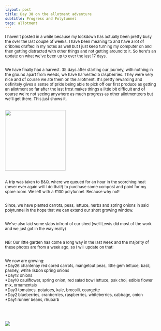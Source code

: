 ```yaml
---
layout: post
title: Day 38 on the allotment adventure
subtitle: Progress and Polytunnel 
tags: allotment
---
```


<div class="text-left">
<div class="boxed">
  <font size="2">

I haven't posted in a while because my lockdown has actually been pretty busy the over the last couple of weeks. I have been meaning to and have a lot of dribbles drafted in my notes as well but I just keep turning my computer on and then getting distracted with other things and not getting around to it. So here's an update on what we've been up to over the last 17 days. <br><br>

We have finally had a harvest. 35 days after starting our journey, with nothing in the ground apart from weeds, we have harvested 5 raspberries. They were very nice and of course we ate them on the allotment. It's pretty rewarding and definitely gives a sense of pride being able to pick off our first produce as getting an allotment so far after the last frost makes things a little bit difficult and of course we're not seeing anywhere as much progress as other allotmenteers but we'll get there. This just shows it.

<div class="text-center">
  <br/>
  <img src="{{ site.baseurl }}/img/allotmentday38_1.jpeg" width="200" height="200"/>
</div><br>

A trip was taken to B&Q, where we queued for an hour in the scorching heat (never ever again will I do that!) to purchase some compost and paint for my spare room. We left with a £100 polytunnel. Because why not! <br><br>

Since, we have planted carrots, peas, lettuce, herbs and spring onions in said polytunnel in the hope that we can extend our short growing window. <br> <br>

We've also laid some slabs infront of our shed (well Lewis did most of the work and we just got in the way really)<br><br>  

NB: Our little garden has come a long way in the last week and the majority of these photos are from a week ago, so I will update on that!<br><br>

We now are growing:<br>
*Day26 chantenay red cored carrots, mangetout peas, little gem lettuce, basil, parsley, white lisbon spring onions <br>
*Day12 onions <br>
*Day10 cauliflower, spring onion, red salad bowl lettuce, pak choi, edible flower mix, ornamentals<br> 
*Day3 tomatoes, potatoes, kale, brocolli, courgette <br>
*Day2 blueberries, cranberries, raspberries, whiteberries, cabbage, onion<br>
*Day1 runner beans, rhubarb <br><br>

</font>
    <br>

<div class="text-center">
  <br/>
  <img src="{{ site.baseurl }}/img/allotmentday38.jpeg"/>
</div><br>

